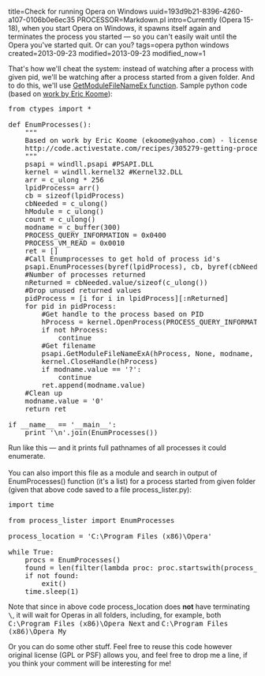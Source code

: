 title=Check for running Opera on Windows
uuid=193d9b21-8396-4260-a107-0106b0e6ec35
PROCESSOR=Markdown.pl
intro=Currently (Opera 15-18), when you start Opera on Windows, it spawns itself again and terminates the process you started — so you can't easily wait until the Opera you've started quit. Or can you?
tags=opera python windows
created=2013-09-23
modified=2013-09-23
modified_now=1

<div>

<p>That's how we'll cheat the system: instead of watching after a process with given pid, we'll be watching after a process started from a given folder. And to do this, we'll use <a href="http://msdn.microsoft.com/en-us/library/windows/desktop/ms682629(v=vs.85).aspx">GetModuleFileNameEx function</a>. Sample python code (based on <a href="http://code.activestate.com/recipes/305279-getting-process-information-on-windows/">work by Eric Koome</a>):</p>

<pre>from ctypes import *

def EnumProcesses():
	"""
	Based on work by Eric Koome (ekoome@yahoo.com) - license GPL or PSF:
	http://code.activestate.com/recipes/305279-getting-process-information-on-windows/
	"""
	psapi = windll.psapi #PSAPI.DLL
	kernel = windll.kernel32 #Kernel32.DLL
	arr = c_ulong * 256
	lpidProcess= arr()
	cb = sizeof(lpidProcess)
	cbNeeded = c_ulong()
	hModule = c_ulong()
	count = c_ulong()
	modname = c_buffer(300)
	PROCESS_QUERY_INFORMATION = 0x0400
	PROCESS_VM_READ = 0x0010
	ret = []
	#Call Enumprocesses to get hold of process id's
	psapi.EnumProcesses(byref(lpidProcess), cb, byref(cbNeeded))
	#Number of processes returned
	nReturned = cbNeeded.value/sizeof(c_ulong())
	#Drop unused returned values
	pidProcess = [i for i in lpidProcess][:nReturned]
	for pid in pidProcess:
		#Get handle to the process based on PID
		hProcess = kernel.OpenProcess(PROCESS_QUERY_INFORMATION | PROCESS_VM_READ, False, pid)
		if not hProcess:
			continue
		#Get filename
		psapi.GetModuleFileNameExA(hProcess, None, modname, sizeof(modname))
		kernel.CloseHandle(hProcess)
		if modname.value == '?':
			continue
		ret.append(modname.value)
	#Clean up
	modname.value = '0'
	return ret

if __name__ == '__main__':
	print '\n'.join(EnumProcesses())
</pre>

<p>Run like this — and it prints full pathnames of all processes it could enumerate.<br><br>You can also import this file as a module and search in output of EnumProcesses() function (it's a list) for a process started from given folder (given that above code saved to a file process_lister.py):</p>

<pre>import time

from process_lister import EnumProcesses

process_location = 'C:\Program Files (x86)\Opera'

while True:
	procs = EnumProcesses()
	found = len(filter(lambda proc: proc.startswith(process_location), procs)) &gt; 0
	if not found:
		exit()
	time.sleep(1)
</pre>
<p>Note that since in above code process_location does <strong>not</strong> have terminating <tt>\</tt>, it will wait for Operas in all folders, including, for example, both <tt>C:\Program Files (x86)\Opera Next</tt> and <tt>C:\Program Files (x86)\Opera My</tt></p>

<p>Or you can do some other stuff. Feel free to reuse this code however original license (GPL or PSF) allows you, and feel free to drop me a line, if you think your comment will be interesting for me!</p>

<script src="/microlight.js"></script>
<script>microlight.reset('pre')</script>
</div>

